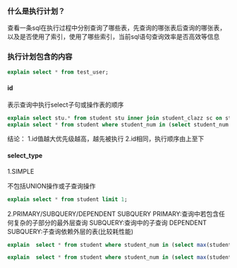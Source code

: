 ### 什么是执行计划？

查看一条sql在执行过程中分别查询了哪些表，先查询的哪张表后查询的哪张表，以及是否使用了索引，使用了哪些索引，当前sql语句查询效率是否高效等信息

### 执行计划包含的内容

```sql
explain select * from test_user;
```

#### id
表示查询中执行select子句或操作表的顺序
```sql
explain select stu.* from student stu inner join student_clazz sc on stu.student_num = sc.student_num;
explain select * from student where student_num in (select student_num from student_clazz);
```
结论：
1.id值越大优先级越高，越先被执行
2.id相同，执行顺序由上至下

#### select_type 
1.SIMPLE

不包括UNION操作或子查询操作
```sql
explain select * from student limit 1;
```
2.PRIMARY/SUBQUERY/DEPENDENT SUBQUERY
PRIMARY:查询中若包含任何复杂的子部分的最外层查询
SUBQUERY:查询中的子查询
DEPENDENT SUBQUERY:子查询依赖外层的表(比较耗性能)
```sql
explain  select * from student where student_num in (select max(student_num) from student_clazz);	
```
```sql
explain  select * from student where student_num in (select max(student_num) from student);
```
